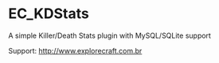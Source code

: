 # EC_KDStats





A simple Killer/Death Stats plugin with MySQL/SQLite support

Support: http://www.explorecraft.com.br
